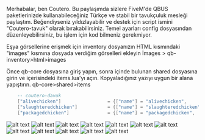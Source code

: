 Merhabalar, ben Coutero. Bu paylaşımda sizlere FiveM'de QBUS paketlerinizde kullanabileceğiniz Türkçe ve stabil bir tavukçuluk mesleği paylaştım. Beğendiyseniz yıldızlayabilir ve destek için script ismini "Coutero-tavuk" olarak bırakabilirsiniz. Temel ayarları config dosyasından düzenleyebilirsiniz, bu işlem için kod bilmeniz gerekmiyor.

Eşya görsellerine erişmek için inventory dosyanızın HTML kısmındaki "images" kısmına dosyada verdiğim görselleri ekleyin 
İmages > qb-inventory>html>images 


Önce qb-core dosyasına giriş yapın, sonra içinde bulunan shared dosyasına girin ve içerisindeki items.lua'yı açın. Kopyaladığınız yazıyı uygun bir alana yapıştırın.
qb-core>shared>items

```lua
	-- coutero-davuk
	["alivechicken"] 		 		 = {["name"] = "alivechicken", 					["label"] = "Tavuk", 			["weight"] = 5000, 		["type"] = "item", 		["image"] = "alivechicken.png", 				["unique"] = false, 	["useable"] = false, 	["shouldClose"] = false,   ["combinable"] = nil,   ["description"] = "Kafesten yeni yakalanmış ve biraz hırpalanmış görünüyor."},
	["slaughteredchicken"] 		     = {["name"] = "slaughteredchicken", 			["label"] = "Parçalanmış Tavuk", 	    ["weight"] = 5000, 		["type"] = "item", 		["image"] = "slaughteredchicken.png", 			["unique"] = false, 	["useable"] = false, 	["shouldClose"] = false,   ["combinable"] = nil,   ["description"] = "Bunu kesen kasap işinde usta gibi duruyor."},
	["packagedchicken"] 		 	 = {["name"] = "packagedchicken", 				["label"] = "Paketlenmiş Tavuk", 	["weight"] = 5000, 		["type"] = "item", 		["image"] = "packagedchicken.png", 				["unique"] = false, 	["useable"] = false, 	["shouldClose"] = false,   ["combinable"] = nil,   ["description"] = "Ambalajlama ve paketleme mükemmel, satışa hazır."},
```


![alt text](https://cdn.discordapp.com/attachments/1165372276280139937/1165373265791942797/image.png?ex=65469d6e&is=6534286e&hm=01a996460d168cd9a9d3bd90a867480f6d10b9bbbb68f702b021f2482e0a693e&)
![alt text](https://cdn.discordapp.com/attachments/1165372276280139937/1165373180425289838/image.png?ex=65469d59&is=65342859&hm=1d0cff3abb1aa4349a5fb1871dd435bb84267c20cc6c462cb2037687c25ccdaf&)
![alt text](https://cdn.discordapp.com/attachments/1165372276280139937/1165374282096979998/image.png?ex=65469e60&is=65342960&hm=5d84c2b1ec7405904825f0a3ae19f3b645bfa287db5773f45ce77b5d355dabc7&)
![alt text](https://cdn.discordapp.com/attachments/1165372276280139937/1165374640517025924/image.png?ex=65469eb5&is=653429b5&hm=64412148f9c90d7ad75510077736ea6e2ff19bdb436d61909ac7ff3050e4695d&)
![alt text](https://cdn.discordapp.com/attachments/1165372276280139937/1165374584925720576/image.png?ex=65469ea8&is=653429a8&hm=01115a7a1174a2cdb1e15fddfae1dcf3fed9e4fd407f1f8128ed7cfd01f7569d&)
![alt text](https://cdn.discordapp.com/attachments/1165372276280139937/1165374696741670922/image.png?ex=65469ec3&is=653429c3&hm=9d422dd226bf4330eb5e23eba1ae8852337534d2a7bf60a5f3b8a18ac1fde024&)
![alt text](https://cdn.discordapp.com/attachments/1165372276280139937/1165374970587791501/image.png?ex=65469f04&is=65342a04&hm=bc9a855235e616f8d1cf281425523c00314b01313d64e95a6eda83bc5a943e5d&)
![alt text](https://cdn.discordapp.com/attachments/1165372276280139937/1165374870801096835/image.png?ex=65469eec&is=653429ec&hm=f4207fc20b7f8894bb4659075e7438134579310eac5d0d5ff4eeff8602c49954&)
![alt text](https://cdn.discordapp.com/attachments/1165372276280139937/1165374932465758208/image.png?ex=65469efb&is=653429fb&hm=62a29caf6dc4e46a815b5931bea1b17261823657ea5d5bbc614d70f8bcef5f7a&)
![alt text](https://cdn.discordapp.com/attachments/1165372276280139937/1165375016129548338/image.png?ex=65469f0f&is=65342a0f&hm=d3f88e559fd98dcad7b99229cc8fe3f6d9ed6804a4173a4399dc80cb74cf152c&)
![alt text](https://cdn.discordapp.com/attachments/1165372276280139937/1165375284023918682/image.png?ex=65469f4f&is=65342a4f&hm=1787eb147544997afdfb5731c75e6c52605f79af4ad22fee056c81d550d4b825&)
![alt text](https://cdn.discordapp.com/attachments/1165372276280139937/1165375330576519169/image.png?ex=65469f5a&is=65342a5a&hm=02b21fc8a323c4746c3dd0f96895f61c94dacf37ec77c1431b07f0ed173afbb8&)
